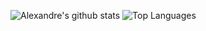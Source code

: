 ![Alexandre's github stats](https://github-readme-stats.vercel.app/api?username=alfarias&count_private=true&show_icons=true&theme=gruvbox)
![Top Languages](https://github-readme-stats.vercel.app/api/top-langs/?username=alfarias)
